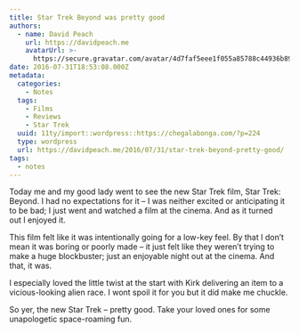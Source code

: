 ```yaml
---
title: Star Trek Beyond was pretty good
authors:
  - name: David Peach
    url: https://davidpeach.me
    avatarUrl: >-
      https://secure.gravatar.com/avatar/4d7faf5eee1f055a85788c44936b8995eaab6dfb004e7854ec747ccb272e91ee?s=96&d=mm&r=g
date: 2016-07-31T18:53:08.000Z
metadata:
  categories:
    - Notes
  tags:
    - Films
    - Reviews
    - Star Trek
  uuid: 11ty/import::wordpress::https://chegalabonga.com/?p=224
  type: wordpress
  url: https://davidpeach.me/2016/07/31/star-trek-beyond-pretty-good/
tags:
  - notes
---
```

Today me and my good lady went to see the new Star Trek film, Star Trek: Beyond. I had no expectations for it – I was neither excited or anticipating it to be bad; I just went and watched a film at the cinema. And as it turned out I enjoyed it.

This film felt like it was intentionally going for a low-key feel. By that I don’t mean it was boring or poorly made – it just felt like they weren’t trying to make a huge blockbuster; just an enjoyable night out at the cinema. And that, it was.

I especially loved the little twist at the start with Kirk delivering an item to a vicious-looking alien race. I wont spoil it for you but it did make me chuckle.

So yer, the new Star Trek – pretty good. Take your loved ones for some unapologetic space-roaming fun.